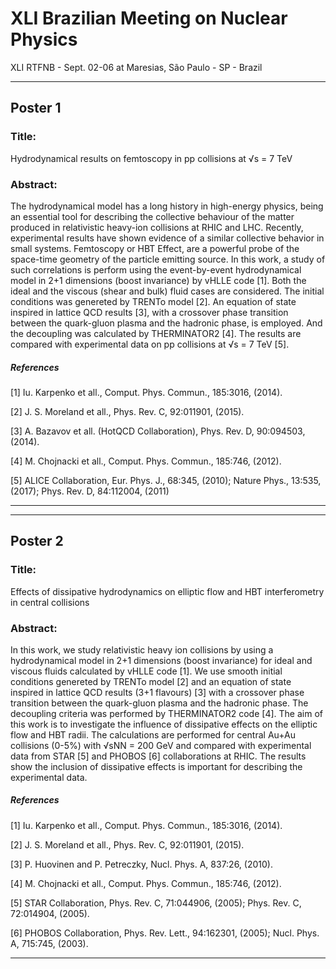 # XLI Brazilian Meeting on Nuclear Physics 

XLI RTFNB - Sept. 02-06 at Maresias, São Paulo - SP - Brazil

----------------------------------------------------------------------------------
## Poster 1
### Title: 

Hydrodynamical results on femtoscopy in pp collisions at √s = 7 TeV

### Abstract: 

The hydrodynamical model has a long history in high-energy physics, being an essential tool for describing
the collective behaviour of the matter produced in relativistic heavy-ion collisions at RHIC and LHC. Recently,
experimental results have shown evidence of a similar collective behavior in small systems.
Femtoscopy or HBT Effect, are a powerful probe of the space-time geometry of the particle emitting source.
In this work, a study of such correlations is perform using the event-by-event hydrodynamical model in 2+1
dimensions (boost invariance) by vHLLE code \[1]. Both the ideal and the viscous (shear and bulk) fluid cases
are considered. The initial conditions was genereted by TRENTo model \[2]. An equation of state inspired in
lattice QCD results \[3], with a crossover phase transition between the quark-gluon plasma and the hadronic
phase, is employed. And the decoupling was calculated by THERMINATOR2 \[4]. The results are compared
with experimental data on pp collisions at √s = 7 TeV \[5].

##### References 
\[1] Iu. Karpenko et all., Comput. Phys. Commun., 185:3016, (2014).

\[2] J. S. Moreland et all.,  Phys. Rev. C, 92:011901, (2015).

\[3] A. Bazavov et all. (HotQCD Collaboration), Phys. Rev. D, 90:094503, (2014).

\[4] M. Chojnacki et all., Comput. Phys. Commun., 185:746, (2012).

\[5] ALICE Collaboration, Eur. Phys. J., 68:345, (2010); Nature Phys., 13:535, (2017); Phys. Rev. D, 84:112004, (2011)

----------------------------------------------------------------------------------


----------------------------------------------------------------------------------
## Poster 2
### Title: 

Effects of dissipative hydrodynamics on elliptic flow and HBT interferometry in central collisions

### Abstract: 

In this work, we study relativistic heavy ion collisions by using a hydrodynamical model in 2+1 dimensions
(boost invariance) for ideal and viscous fluids calculated by vHLLE code \[1]. We use smooth initial conditions
genereted by TRENTo model \[2] and an equation of state inspired in lattice QCD results (3+1 flavours) \[3] with
a crossover phase transition between the quark-gluon plasma and the hadronic phase. The decoupling criteria
was performed by THERMINATOR2 code \[4].
The aim of this work is to investigate the influence of dissipative effects on the elliptic flow and HBT radii.
The calculations are performed for central Au+Au collisions (0-5%) with √sNN = 200 GeV and compared with
experimental data from STAR \[5] and PHOBOS \[6] collaborations at RHIC. The results show the inclusion of
dissipative effects is important for describing the experimental data.

##### References 
\[1] Iu. Karpenko et all., Comput. Phys. Commun., 185:3016, (2014).

\[2] J. S. Moreland et all.,  Phys. Rev. C, 92:011901, (2015).

\[3] P. Huovinen and P. Petreczky, Nucl. Phys. A, 837:26, (2010).

\[4] M. Chojnacki et all., Comput. Phys. Commun., 185:746, (2012).

\[5] STAR Collaboration, Phys. Rev. C, 71:044906, (2005); Phys. Rev. C, 72:014904, (2005).

\[6] PHOBOS Collaboration, Phys. Rev. Lett., 94:162301, (2005); Nucl. Phys. A, 715:745, (2003).

----------------------------------------------------------------------------------
